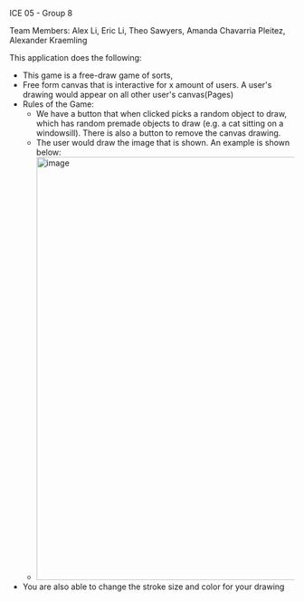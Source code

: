 ICE 05 - Group 8 

Team Members: 
Alex Li, Eric Li, Theo Sawyers, Amanda Chavarria Pleitez, Alexander Kraemling

This application does the following: 

- This game is a free-draw game of sorts,
- Free form canvas that is interactive for x amount of users. A user's drawing would appear on all other user's canvas(Pages)
- Rules of the Game: 
  - We have a button that when clicked picks a random object to draw, which has random premade objects to draw (e.g. a cat sitting on a windowsill). There is also a button to remove the canvas drawing.
  - The user would draw the image that is shown. An example is shown below: 
  - <img width="1509" height="748" alt="image" src="https://github.com/user-attachments/assets/33e51549-9456-40ff-a8ce-cc56c4e543df" />
- You are also able to change the stroke size and color for your drawing



